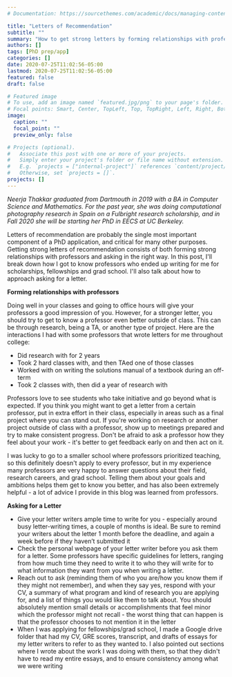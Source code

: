 ```yaml
---
# Documentation: https://sourcethemes.com/academic/docs/managing-content/

title: "Letters of Recommendation"
subtitle: ""
summary: "How to get strong letters by forming relationships with professors and asking in the best way"
authors: []
tags: [PhD prep/app]
categories: []
date: 2020-07-25T11:02:56-05:00
lastmod: 2020-07-25T11:02:56-05:00
featured: false
draft: false

# Featured image
# To use, add an image named `featured.jpg/png` to your page's folder.
# Focal points: Smart, Center, TopLeft, Top, TopRight, Left, Right, BottomLeft, Bottom, BottomRight.
image:
  caption: ""
  focal_point: ""
  preview_only: false

# Projects (optional).
#   Associate this post with one or more of your projects.
#   Simply enter your project's folder or file name without extension.
#   E.g. `projects = ["internal-project"]` references `content/project/deep-learning/index.md`.
#   Otherwise, set `projects = []`.
projects: []
---
```


*Neerja Thakkar graduated from Dartmouth in 2019 with a BA in Computer Science and Mathematics. For the past year, she was doing computational photography research in Spain on a Fulbright research scholarship, and in Fall 2020 she will be starting her PhD in EECS at UC Berkeley.*

Letters of recommendation are probably the single most important component of a PhD application, and critical for many other purposes. Getting strong letters of recommendation consists of both forming strong relationships with professors and asking in the right way. In this post, I'll break down how I got to know professors who ended up writing for me for scholarships, fellowships and grad school. I'll also talk about how to approach asking for a letter.

**Forming relationships with professors**

Doing well in your classes and going to office hours will give your professors a good impression of you. However, for a stronger letter, you should try to get to know a professor even better outside of class. This can be through research, being a TA, or another type of project. Here are the interactions I had with some professors that wrote letters for me throughout college:

- Did research with for 2 years
- Took 2 hard classes with, and then TAed one of those classes
- Worked with on writing the solutions manual of a textbook during an off-term
- Took 2 classes with, then did a year of research with

Professors love to see students who take initiative and go beyond what is expected. If you think you might want to get a letter from a certain professor, put in extra effort in their class, especially in areas such as a final project where you can stand out. If you're working on research or another project outside of class with a professor, show up to meetings prepared and try to make consistent progress. Don't be afraid to ask a professor how they feel about your work - it's better to get feedback early on and then act on it.

I was lucky to go to a smaller school where professors prioritized teaching, so this definitely doesn't apply to every professor, but in my experience many professors are very happy to answer questions about their field, research careers, and grad school. Telling them about your goals and ambitions helps them get to know you better, and has also been extremely helpful - a lot of advice I provide in this blog was learned from professors.

**Asking for a Letter**

- Give your letter writers ample time to write for you - especially around busy letter-writing times, a couple of months is ideal. Be sure to remind your writers about the letter 1 month before the deadline, and again a week before if they haven’t submitted it
- Check the personal webpage of your letter writer before you ask them for a letter. Some professors have specific guidelines for letters, ranging from how much time they need to write it to who they will write for to what information they want from you when writing a letter.
- Reach out to ask (reminding them of who you are/how you know them if they might not remember), and when they say yes, respond with your CV, a summary of what program and kind of research you are applying for, and a list of things you would like them to talk about. You should absolutely mention small details or accomplishments that feel minor which the professor might not recall - the worst thing that can happen is that the professor chooses to not mention it in the letter
- When I was applying for fellowships/grad school, I made a Google drive folder that had my CV, GRE scores, transcript, and drafts of essays for my letter writers to refer to as they wanted to. I also pointed out sections where I wrote about the work I was doing with them, so that they didn't have to read my entire essays, and to ensure consistency among what we were writing